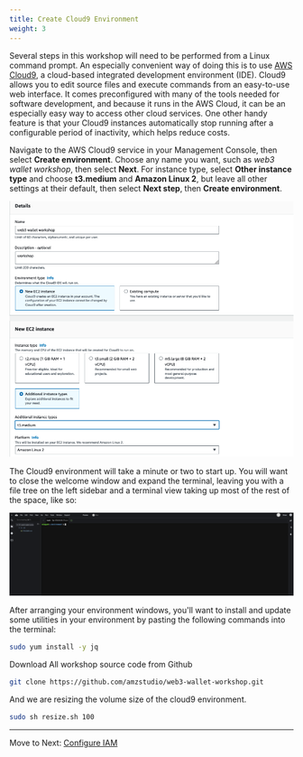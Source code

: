 ```yaml
---
title: Create Cloud9 Environment
weight: 3
---
```


Several steps in this workshop will need to be performed from a Linux command
prompt. An especially convenient way of doing this is to use [AWS
Cloud9](https://aws.amazon.com/cloud9/), a cloud-based integrated development
environment (IDE). Cloud9 allows you to edit source files and execute commands
from an easy-to-use web interface. It comes preconfigured with many of the tools
needed for software development, and because it runs in the AWS Cloud, it can be
an especially easy way to access other cloud services. One other handy feature
is that your Cloud9 instances automatically stop running after a configurable
period of inactivity, which helps reduce costs.

Navigate to the AWS Cloud9 service in your Management Console, then select
**Create environment**. Choose any name you want, such as *web3 wallet workshop*,
then select **Next**. For instance type, select **Other instance type** and
choose **t3.medium** and **Amazon Linux 2**, but leave all other settings at
their default, then select **Next step**, then **Create environment**.

![Setting up a Cloud9 environment](/contents/static/00-prerequisites/00-create-cloud9-environment/cloud9-options.png)

The Cloud9 environment will take a minute or two to start up. You will want to
close the welcome window and expand the terminal, leaving you with a file tree
on the left sidebar and a terminal view taking up most of the rest of the space,
like so:

![Running your Cloud9 environment](/contents/static/00-prerequisites/00-create-cloud9-environment/cloud9-running.png)

After arranging your environment windows, you'll want to install and update some
utilities in your environment by pasting the following commands into the
terminal:

```bash
sudo yum install -y jq
```

Download All workshop source code from Github
```bash
git clone https://github.com/amzstudio/web3-wallet-workshop.git
```

And we are resizing the volume size of the cloud9 environment.
```bash
sudo sh resize.sh 100
```


----
Move to Next: [Configure IAM](../01-iam-configuration/index.en.md)